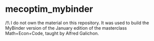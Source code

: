 # mecoptim_mybinder

/!\ I do not  own the material on this repository.
It was used to build the MyBinder version of the January edition of the masterclass Math+Econ+Code, taught by Alfred Galichon.
